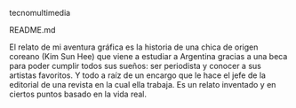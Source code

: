 tecnomultimedia

README.md

El relato de mi aventura gráfica es la historia de una chica de origen coreano (Kim Sun Hee) que viene a estudiar a Argentina gracias a una beca para poder cumplir 
todos sus sueños: ser periodista y conocer a sus artistas favoritos. Y todo a raíz de un encargo que le hace el jefe de la editorial de una revista en la cual ella 
trabaja. Es un relato inventado y en ciertos puntos basado en la vida real.